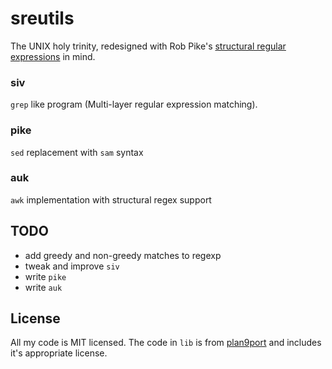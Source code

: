 # sreutils

The UNIX holy trinity, redesigned with Rob Pike's
[structural regular expressions](http://doc.cat-v.org/bell_labs/structural_regexps/)
in mind.

### siv

`grep` like program (Multi-layer regular expression matching).

### pike

`sed` replacement with `sam` syntax

### auk

`awk` implementation with structural regex support

## TODO

- add greedy and non-greedy matches to regexp
- tweak and improve `siv`
- write `pike`
- write `auk`

## License

All my code is MIT licensed. The code in `lib` is from
[plan9port](https://9fans.github.io/plan9port/unix)
and includes it's appropriate license.
